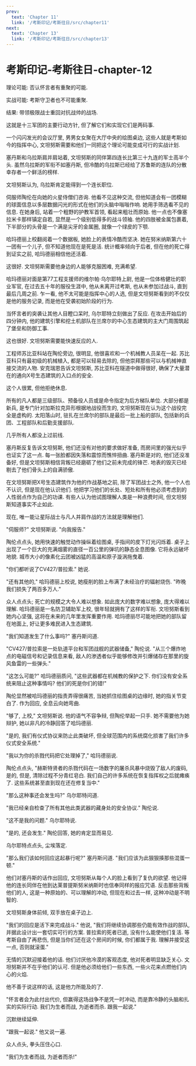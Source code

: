```yaml
---
prev:
  text: 'Chapter 11'
  link: '/考斯印记/考斯往日/src/chapter11'
next:
  text: 'Chapter 13'
  link: '/考斯印记/考斯往日/src/chapter13'
---
```


# 考斯印记-考斯往日-chapter-12

理论可能: 否认怀言者有重聚的可能.

实战可能: 考斯守卫者也不可能重聚.

结果: 带领极限战士重回对抗战帅的战场.

这就是十三军团的主要行动方针, 但了解它们和实现它们是两码事.

一个闪闪发光的会议厅里, 男男女女聚在大厅中央的绘图桌边, 这些人就是考斯如今的指挥中心, 文坦努斯需要和他们一同把这个理论可能变成可行的实战计划.

塞丹斯和乌拉斯肩并肩站着, 文坦努斯的同伴第四连长比第三十九连的军士高半个头. 虽然乌拉斯的军衔不如塞丹斯, 但冷酷的乌拉斯已经给了苏鲁斯的连队的分散幸存者一个鲜活的榜样.

文坦努斯认为, 乌拉斯肯定能得到一个连长职位.

伺服师陶伦在向她的火星侍僧们咨询. 他看不见这种交流, 但他知道会有一团模糊的球面信息以多层数据闪光的形式在他们的头脑中嗡嗡作响. 她用手筛选看不见的信息. 在她身后, 站着一个粗野的护教军首领, 看起来粗壮而原始. 他一点也不像塞拉米卡那样镇定自若, 显然是一个级别低得多的战斗领袖. 他的四肢被金属包裹着, 下半部分的头骨是一个满是尖牙的金属圈, 就像一个绿皮的下颚.

哈玛德丽上校翻阅着一个数据板, 她脸上的表情冷酷而坚决. 她在努米纳斯第六十一团有一个儿子, 但不知道他现在是死是活. 统计概率倾向于后者, 但在他的死亡得到证实之前, 哈玛德丽相信他还活着.

这很好. 文坦努斯需要他身边的人能够克服困难, 充满希望.

哈玛德丽对面是第77工程支援师的维尔帕·乌尔耶特上尉, 他是一位体格健壮的职业军官, 在过去五十年的服役生涯中, 他从未离开过考斯, 也从未参加过战斗, 直到最后几周之前. 乍一看, 他不太可能是指挥中心的人选, 但是文坦努斯看到的不仅仅是他的服务记录, 而是他在受袭初始阶段的行为.

当怀言者的突袭让其他人目瞪口呆时, 乌尔耶特立刻做出了反应. 在攻击开始后的四分钟内, 他的建筑引擎和挖土机部队在兰席尔的中心生态建筑的主大门周围筑起了堡垒和防御工事.

这也很好. 文坦努斯需要能快速反应的人.

工程师苏比亚科站在陶伦旁边, 很明显, 他很喜欢和一个机械教人员呆在一起. 苏比亚科只有最初级的机械植入, 都是可以轻易去除的, 但他崇拜那些可以与机械神直接交流的人物. 安克瑞恩告诉文坦努斯, 苏比亚科在隧道中做得很好, 确保了大量潜在的通向X号生态建筑的入口点的安全.

这个人很累, 但他拒绝休息.

所有的凡人都是三级部队、预备役人员或是命令指定为后方梯队单位. 大部分都是新兵, 是专门针对加斯拉克异形根据地战役而生的, 文坦努斯现在认为这个战役完全是虚构的. 太阳落山时, 驻扎在兰席尔的部队是最后一批上船的部队, 包括新的兵团、工程部队和后勤支援部队.

几乎所有人都没上过前线.

塞丹斯反复告诉文坦努斯, 他们还没有对他的要求做好准备, 而房间里的强光似乎也证实了这一点. 每一张脸都因失落和震惊而憔悴扭曲. 塞丹斯是对的, 他们还没准备好, 但是文坦努斯相信背叛已经磨砺了他们之前未完成的锋芒. 地表的毁灭已经剔去了他们骨头上的自满骄傲.

在文坦努斯把X号生态建筑作为他的作战基地之前, 除了军团战士之外, 他一个人也不认识, 但是现在他认识他们. 他把学习他们的长处、短处和所有他必须考虑到的人性弱点作为自己的功课. 有些人认为他试图理解人类是一种浪费时间, 但文坦努斯知道事实不止如此.

现在, 唯一能让星际战士与凡人并肩作战的方法就是理解他们.

"伺服师?" 文坦努斯说. "向我报告."

陶伦点点头, 她用快速的触觉动作操纵着绘图桌, 手指间的皮下灯光闪烁着. 桌子上出现了一个巨大的充满烟雾的直径一百公里的弹坑的静态全息图像. 它将永远破坏地貌. 城市大小的像素化云团被凶猛的高温和原子漩涡拖曳着.

"你们都听说了CV427/普拉索." 她说.

"还有其他的," 哈玛德丽上校说, 她瘦削的脸上布满了未经治疗的辐射烧伤. "昨晚我们损失了两百多万人."

众人点点头; 死亡的规模之大令人难以想象. 如此庞大的数字难以想象, 庞大得难以理解. 哈玛德丽是一名防卫辅助军上校, 很年轻就拥有了这样的军衔. 文坦努斯看到她内心坚强, 这将在未来的几年里发挥重要作用. 哈玛德丽尽可能地把她的部队留在地面上, 好让更多难民进入生态建筑.

"我们知道发生了什么事吗?" 塞丹斯问道.

"CV427/普拉索是一处轨道平台和军团战舰的武器储备," 陶伦说. "从三个爆炸地点的电磁信号和记录信息来看, 敌人的渗透者似乎能够修改并引爆储存在那里的旋风鱼雷的一些弹头."

"这怎么可能?" 哈玛德丽质问, "这些武器都在机械教的保护之下. 你们没有安全系统来阻止这种事情吗? 他们的死是你们的错!"

陶伦显然被哈玛德丽的指责弄得很痛苦, 当她抓住绘图桌的边缘时, 她的指关节变白了. 作为回应, 全息云向她弯曲.

"够了, 上校," 文坦努斯说. 他的语气不容争辩, 但陶伦举起一只手. 她不需要他为她辩护, 她以非凡的冷静回答了哈玛德丽.

"是的, 我们有仪式协议来防止此类破坏, 但全球范围内的系统腐化损害了我们许多仪式安全系统."

"我以为你的杀戮代码把它处理掉了," 哈玛德丽说.

陶伦点点头, "赫斯特贤者的杀戮代码在一场数字的屠杀风暴中烧毁了敌人的废码, 是的, 但是, 清除过程不分青红皂白. 我们自己的许多系统在恢复指挥权之后就瘫痪了. 这些系统甚至直到现在还在修复当中."

"那么这种事还会发生吗?" 乌尔耶特问道.

"我已经亲自检查了所有其他此类武器的藏身处的安全协议." 陶伦说.

"这不是我的问题." 乌尔耶特说.

"是的, 还会发生." 陶伦回答, 她的肯定显而易见.

乌尔耶特点点头, 尘埃落定.

"那么我们该如何回应这起暴行呢?" 塞丹斯问道. "我们应该为此狠狠揍那些混蛋一顿."

他们对塞丹斯的话作出回应, 文坦努斯从每个人的脸上看到了复仇的欲望. 他记得他的连长同伴在他到达莱普提斯努米纳斯时也信奉同样的报应咒语. 反击那些背叛他们的人, 这是一种原始的、可以理解的冲动, 但现在和过去一样, 这种冲动是不明智的.

文坦努斯身体前倾, 双手放在桌子边上.

"我们的回应是活下来完成战斗." 他说, "我们将继续协调那些仍能有效作战的部队, 并据此设计出一套切实可行的方案. 普拉索的死者已逝, 没有什么能使他们复活. 等考斯自由了再悲伤, 但是当你们还在这个房间的时候, 你们都属于我. 理解并接受这一点, 否则就滚蛋."

无情的沉默迎接着他的话. 他们讨厌他冷漠的客观态度, 他对死者明显缺乏关心. 文坦努斯并不在乎他们的认可. 但是他必须给他们一些东西, 一些火花来点燃他们内心的火焰.

他不善于说这样的话, 这是他力所能及的了.

"怀言者会为此付出代价, 但赢得这场战争不是凭一时冲动, 而是靠冷静的头脑和扎实的实际行动. 我们为生者而战, 为逝者而杀. 跟我一起说."

沉默继续延伸.

"跟我一起说." 他又说一遍.

众人点头, 拳头压住心口.

"我们为生者而战, 为逝者而杀!"
